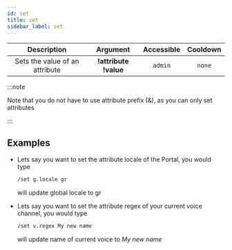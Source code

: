 ```yaml
---
id: set
title: set
sidebar_label: set
---
```


|          Description           |       Argument        | Accessible | Cooldown |
| :----------------------------: | :-------------------: | :--------: | :------: |
| Sets the value of an attribute | **!attribute !value** |  `admin`   |  `none`  |

:::note

Note that you do not have to use attribute prefix (&), as you can only set attributes

:::

## Examples

- Lets say you want to set the attribute locale of the Portal, you would type

  ```bash
  /set g.locale gr
  ```

  will update global locale to gr

- Lets say you want to set the attribute regex of your current voice channel, you would type

  ```bash
  /set v.regex My new name
  ```

  will update name of current voice to _My new name_
